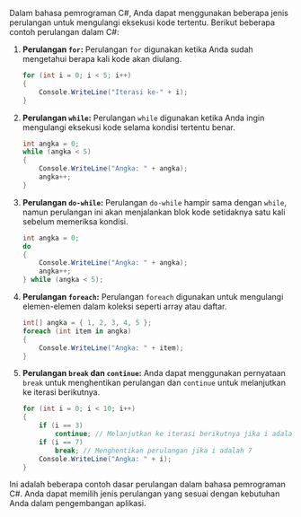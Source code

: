 Dalam bahasa pemrograman C#, Anda dapat menggunakan beberapa jenis perulangan untuk mengulangi eksekusi kode tertentu. Berikut beberapa contoh perulangan dalam C#:

1. **Perulangan `for`:**
   Perulangan `for` digunakan ketika Anda sudah mengetahui berapa kali kode akan diulang.

   ```csharp
   for (int i = 0; i < 5; i++)
   {
       Console.WriteLine("Iterasi ke-" + i);
   }
   ```

2. **Perulangan `while`:**
   Perulangan `while` digunakan ketika Anda ingin mengulangi eksekusi kode selama kondisi tertentu benar.

   ```csharp
   int angka = 0;
   while (angka < 5)
   {
       Console.WriteLine("Angka: " + angka);
       angka++;
   }
   ```

3. **Perulangan `do-while`:**
   Perulangan `do-while` hampir sama dengan `while`, namun perulangan ini akan menjalankan blok kode setidaknya satu kali sebelum memeriksa kondisi.

   ```csharp
   int angka = 0;
   do
   {
       Console.WriteLine("Angka: " + angka);
       angka++;
   } while (angka < 5);
   ```

4. **Perulangan `foreach`:**
   Perulangan `foreach` digunakan untuk mengulangi elemen-elemen dalam koleksi seperti array atau daftar.

   ```csharp
   int[] angka = { 1, 2, 3, 4, 5 };
   foreach (int item in angka)
   {
       Console.WriteLine("Angka: " + item);
   }
   ```

5. **Perulangan `break` dan `continue`:**
   Anda dapat menggunakan pernyataan `break` untuk menghentikan perulangan dan `continue` untuk melanjutkan ke iterasi berikutnya.

   ```csharp
   for (int i = 0; i < 10; i++)
   {
       if (i == 3)
           continue; // Melanjutkan ke iterasi berikutnya jika i adalah 3
       if (i == 7)
           break; // Menghentikan perulangan jika i adalah 7
       Console.WriteLine("Angka: " + i);
   }
   ```

Ini adalah beberapa contoh dasar perulangan dalam bahasa pemrograman C#. Anda dapat memilih jenis perulangan yang sesuai dengan kebutuhan Anda dalam pengembangan aplikasi.
